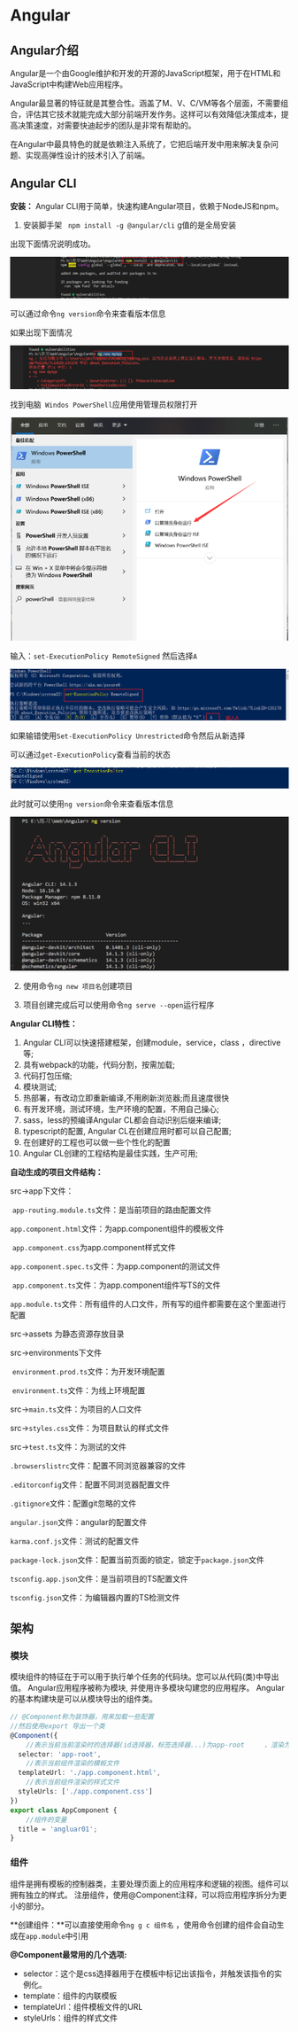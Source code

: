 # Angular

## Angular介绍

Angular是一个由Google维护和开发的开源的JavaScript框架，用于在HTML和JavaScript中构建Web应用程序。

Angular最显著的特征就是其整合性。涵盖了M、V、C/VM等各个层面，不需要组合，评估其它技术就能完成大部分前端开发作务。这样可以有效降低决策成本，提高决策速度，对需要快迪起步的团队是非常有帮助的。

在Angular中最具特色的就是依赖注入系统了，它把后端开发中用来解决复杂问题、实现高弹性设计的技术引入了前端。

## Angular CLI

**安装：** Angular CLI用于简单，快速构建Angular项目，依赖于NodeJS和npm。

1. 安装脚手架 ` npm install -g @angular/cli`   g值的是全局安装

出现下面情况说明成功。

![image-20220818185349494](https://raw.githubusercontent.com/DW62/ImgStg/master/202208181853606.png)

可以通过命令`ng version`命令来查看版本信息

如果出现下面情况

![image-20220818185735402](https://raw.githubusercontent.com/DW62/ImgStg/master/202208181857452.png)

找到电脑` Windos PowerShell`应用使用管理员权限打开

![image-20220818185904969](https://raw.githubusercontent.com/DW62/ImgStg/master/202208181859033.png)

输入：`set-ExecutionPolicy RemoteSigned` 然后选择`A`

![image-20220818190055940](https://raw.githubusercontent.com/DW62/ImgStg/master/202208181900983.png)

如果输错使用`Set-ExecutionPolicy Unrestricted`命令然后从新选择

可以通过` get-ExecutionPolicy `查看当前的状态

![image-20220818190224137](https://raw.githubusercontent.com/DW62/ImgStg/master/202208181902176.png)

此时就可以使用`ng version`命令来查看版本信息

![image-20220818212037762](https://raw.githubusercontent.com/DW62/ImgStg/master/image-20220818212037762.png)

2. 使用命令`ng new 项目名`创建项目

3. 项目创建完成后可以使用命令`ng serve --open`运行程序

**Angular CLI特性：**

1. Angular CLI可以快速搭建框架，创建module，service，class ，directive等;
2. 具有webpack的功能，代码分割，按需加载;
3. 代码打包压缩;
4. 模块测试;
5. 热部署，有改动立即重新编译,不用刷新浏览器;而且速度很快
6. 有开发环境，测试环境，生产环境的配置，不用自己操心;
7. sass，less的预编译Angular CL都会自动识别后缀来编译;
8. typescript的配置, Angular CL在创建应用时都可以自己配置;
9. 在创建好的工程也可以做一些个性化的配置
10. Angular CL创建的工程结构是最佳实践，生产可用;

**自动生成的项目文件结构：**

src->app下文件：

​		`app-routing.module.ts`文件：是当前项目的路由配置文件

​		`app.component.html`文件：为app.component组件的模板文件 

​		`app.component.css`为app.component样式文件

​		`app.component.spec.ts`文件：为app.component的测试文件

​		`app.component.ts`文件：为app.component组件写TS的文件

​		`app.module.ts`文件：所有组件的人口文件，所有写的组件都需要在这个里面进行配置

src->assets	为静态资源存放目录

src->environments下文件

​		`environment.prod.ts`文件：为开发环境配置

​		`environment.ts`文件：为线上环境配置

src->`main.ts`文件：为项目的人口文件

src->`styles.css`文件：为项目默认的样式文件

src->`test.ts`文件：为测试的文件

`.browserslistrc`文件：配置不同浏览器兼容的文件

`.editorconfig`文件：配置不同浏览器配置文件

`.gitignore`文件：配置git忽略的文件

`angular.json`文件：angular的配置文件

`karma.conf.js`文件：测试的配置文件

`package-lock.json`文件：配置当前页面的锁定，锁定于`package.json`文件

`tsconfig.app.json`文件：是当前项目的TS配置文件

`tsconfig.json`文件：为编辑器内置的TS检测文件

## 架构

### 模块

​       模块组件的特征在于可以用于执行单个任务的代码块。您可以从代码(类)中导出值。 Angular应用程序被称为模块, 并使用许多模块勾建您的应用程序。 Angular的基本构建块是可以从模块导出的组件类。

```typescript
// @Component称为装饰器，用来加载一些配置
//然后使用export 导出一个类
@Component({
    //表示当前当前渲染时的选择器(id选择器，标签选择器...)为app-root     ，渲染为<app-root></app-root>标签
  selector: 'app-root',   
    //表示当前组件渲染的模板文件
  templateUrl: './app.component.html',
    //表示当前组件渲染的样式文件
  styleUrls: ['./app.component.css']
})
export class AppComponent {
    //组件的变量
  title = 'angluar01';
}
```

### 组件

组件是拥有模板的控制器类，主要处理页面上的应用程序和逻辑的视图。组件可以拥有独立的样式。
注册组件，使用@Component注释，可以将应用程序拆分为更小的部分。

**创建组件：**可以直接使用命令`ng g c 组件名` ，使用命令创建的组件会自动生成在`app.module`中引用

**@Component最常用的几个选项:**

* selector：这个是css选择器用于在模板中标记出该指令，并触发该指令的实例化。
* template：组件的内联模板
* templateUrl：组件模板文件的URL
* styleUrls：组件的样式文件